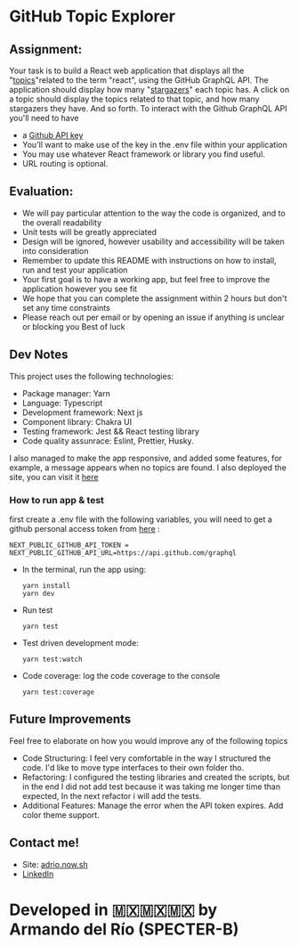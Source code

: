 # GitHub Topic Explorer

## Assignment:

Your task is to build a React web application that displays all the
"[topics](https://docs.github.com/en/free-pro-team@latest/graphql/reference/objects#topic)"related to the term "react", using the GitHub GraphQL API.
The application should display how many
"[stargazers](https://docs.github.com/en/free-pro-team@latest/graphql/reference/objects#stargazerconnection)" each topic has. A click on a topic should display the topics related to that topic,
and how many stargazers they have. And so forth.
To interact with the Github GraphQL API you'll need to have

- a [Github API
  key](https://docs.github.com/en/authentication/keeping-your-account-and-data-secure/creating-a-personal-access-token)
- You'll want to make use of the key in the .env file within your application
- You may use whatever React framework or library you find useful.
- URL routing is optional.

## Evaluation:

- We will pay particular attention to the way the code is organized, and to the overall readability
- Unit tests will be greatly appreciated
- Design will be ignored, however usability and accessibility will be taken into consideration
- Remember to update this README with instructions on how to install, run and test your
  application
- Your first goal is to have a working app, but feel free to improve the application however you
  see fit
- We hope that you can complete the assignment within 2 hours but don't set any time
  constraints
- Please reach out per email or by opening an issue if anything is unclear or blocking you
  Best of luck

## Dev Notes

This project uses the following technologies:

- Package manager: Yarn
- Language: Typescript
- Development framework: Next js
- Component library: Chakra UI
- Testing framework: Jest && React testing library
- Code quality assunrace: Eslint, Prettier, Husky.

I also managed to make the app responsive, and added some features, for example, a message
appears when no topics are found. I also deployed the site, you can visit it [here](https://github-topics.vercel.app/react)

### How to run app & test

first create a .env file with the following variables, you will need to get a github personal access token from [here](https://docs.github.com/en/authentication/keeping-your-account-and-data-secure/creating-a-personal-access-token) : 

```
NEXT_PUBLIC_GITHUB_API_TOKEN = 
NEXT_PUBLIC_GITHUB_API_URL=https://api.github.com/graphql
```

- In the terminal, run the app using:
  ```
  yarn install
  yarn dev
  ```

- Run test
  ```
  yarn test
  ```

- Test driven development mode:
  ```
  yarn test:watch
  ```

- Code coverage: log the code coverage to the console
  ```
  yarn test:coverage
  ```

## Future Improvements

Feel free to elaborate on how you would improve any of the following topics

- Code Structuring: I feel very comfortable in the way I structured the code.
  I'd like to move type interfaces to their own folder tho.
- Refactoring: I configured the testing libraries and created the scripts,
  but in the end I did not add test because it was taking me longer time
  than expected, In the next refactor i will add the tests.
- Additional Features: Manage the error when the API token expires. Add color theme support.


## Contact me!

- Site: [adrio.now.sh](https://adrio.now.sh/)
- [LinkedIn](https://www.linkedin.com/in/adrio1992/)

# Developed in 🇲🇽🇲🇽🇲🇽 by Armando del Río (SPECTER-B)
